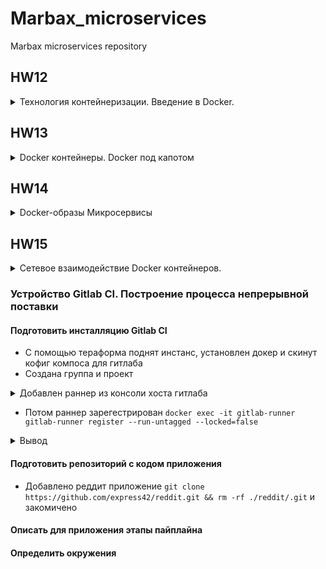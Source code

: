 # Marbax_microservices
Marbax microservices repository

## HW12
<details><summary>Технология контейнеризации. Введение в Docker.</summary><p>

#### Установлен докер ,по мануалу с офф сайта 
#### Исследованы команды и возможности докера (в спойлере)

<details><summary>Работа с Docker:</summary><p>

Для работы нужны права рута(наверное)
- ```docker version``` вывести версию клиента и сервера докера
- ```docker info``` вывести информацию о докере и хосте
- ```docker ps```  вывести информацию о запущенных контейнерах. ```docker ps -a``` инфа о всех контейнерах. ```docker images``` инфа о сохраненных контейнерах
- ```docker run -it ubuntu:16.04 /bin/bash ``` создать и запустить контейнер ,который после выхода останется запущенным(не остается), ключ ```--rm``` то контейнер не останется после выхода из него
- ```docker ps -a --format "table {{.ID}}\t{{.Image}}\t{{.CreatedAt}}\t{{.Names}}" ``` инфа о контейнерах с временем создания 
- ```docker start <container_id>``` запускает уже созданый (остановленный) контейнер
- ```docker atach <container_id>``` подсоединяет терминал к созданному контейнеру
- ```docker run -i``` = docker create + docker start + docker attach*
  - -i  – запускаетконтейнерв foreground режиме (docker attach) 
  - -d – запускаетконтейнерв background режиме
  - -t создает TTY 
  - docker run -it ubuntu:16.04 bash 
  - docker run -dt nginx:latest
- ```docker exec``` запускает новый процесс внутри контейнера
- ```docker commit <containet_id> <your_name>/<repo>``` создает image из контейнера, контейнер остается запущенным (наверное) ,можно делать из не запущенных контейнеров
- ```docker inspect <container_id>``` инфа об контейнере , точное описание параметров контенера 
- ```docker inspect <image_id>``` инфа об образе , описание того ,кто сделал когда и тд , количество уровней и базовая инфа о том что в нем 
- ```docker kill <container_id>``` убивает сразу 
- ```docker stop <container_id>``` останавливает и через 10 сек убивает
- ```docker system df``` отображает инфу о размере контейнеров
- ```docker rm <container_id>``` удаляет контейнер , ключ ```-f``` удаляет запущенный контейнер
- ```docker rmi <image_id>``` удаляет образ ,если от него не зависят запущенные контейнеры
- ```docker rm $(docker ps -a -q)``` удалить все контейнеры . ```docker rmi $(docker images -q)``` удалить все образы 

</p></details>

</p></details>

## HW13
<details><summary>Docker контейнеры. Docker под капотом</summary><p>

- Для gcloud выбран другой проект docker 
- Установлен docker-machine ```https://docs.docker.com/machine/install-machine/```

#### Создание docker host
- ```export GOOGLE_PROJECT=docker-231712``` - добавление проекта в переменную окружения для текущего сеанса
- ```docker-machine create --driver google --google-machine-image https://www.googleapis.com/compute/v1/projects/ubuntu-os-cloud/global/images/family/ubuntu-1604-lts --google-machine-type n1-standard-1 --google-zone europe-west1-b docker-host``` - создание виртуалки (экранировка перехода на новую строку не сработала чего то )
- Включен API ```https://console.developers.google.com/apis/api/compute.googleapis.com/overview?project=542682605071``` ( а может подождать просто нужно было)
- ```docker-machine ls``` - посмотреть docker-хосты
- ```eval $(docker-machine env docker-host)``` переключение на удаленный Docker-хост

#### Создание своего образа
- ```docker run --rm -ti tehbilly/htop``` - пид немспейсы изолированы 
- ```docker run --rm --pid host -ti tehbilly/htop``` - контейнер видит процессы хоста
- Создан Dockerfile в котором описано обновление кеша репозитория ,установка нужных пакетов ,скачиваетсяприложение с гита , копируются подготовленые файлы в контейнер ,установлены зависимости ,добавил старт сервиса при старте контейнера .
- Собран образ ```docker build -t reddit:latest .``` - точка в конце указывает путь до до Docker-контекста ,флаг -t задает тег для собраного образа
- ```docker run --name reddit -d --network=host reddit:latest``` - запустил контейнер на удаленном хосте
- ```gcloud compute firewall-rules create reddit-app --allow tcp:9292 --target-tags=docker-machine --description="Allow PUMA connections" --direction=INGRESS``` - создаем правило фаервола для открытия порта 

#### Работа с Docker Hub
- https://hub.docker.com/ зарегестрировался на DockerHub , ```docker login``` залогинился из докера
- ```docker tag reddit:latest <your-login>/<repo> ``` добавлен образ , ```docker push <your-login>/<repo>``` закинут в ДокерХаб
- Т.к. образ лежит теперь в ДокерХабе ,можно запустить его в любом месте ```docker run --name reddit -d -p 9292:9292 <your-login>/<repo>```
- ```docker run --name reddit -d -p 9292:9292 <your-login>/<repo>``` запустить в другом месте (скачается с хаба) с дэбагом (-d)


<details><summary>docker-machine :</summary><p>

 - docker-machine - встроенный в докер инструмент для создания хостов и установки на них docker engine. Имеет поддержку облаков и систем виртуализации   (Virtualbox, GCP и др.)
 -  Команда создания - ```docker-machine create <имя>```. Имен может быть много, переключение между ними через ```eval $(docker-machine env <имя>)```. Переключение на локальный докер - ```eval $(docker-machine env --unset)```. Удаление -```docker-machine rm <имя>```.
 - docker-machine создает хост для докер демона со указываемым образом в --googlemachine-image, в ДЗ используется ubuntu-16.04. Образы которые используются для построения докер контейнеров к этому никак не относятся.
 - Все докер команды, которые запускаются в той же консоли после eval ```$(docker-machine env <имя>)``` работают с удаленным докер демоном в GCP.

</p></details>

- ```docker logs reddit -f``` посмотреть логи контейнера
- ```docker exec -it reddit bash``` подключится к контейнеру ,в баше ```killall5 1``` убить основной процесс ,умрет и контейнер
- ```docker start reddit``` запустить остановленый контейнер по дэфолту(сразу останавливает почему то )
- ```docker stop reddit && docker rm reddit``` остановить и удалить контейнер
- ```docker run --name reddit --rm -it <your-login>/otus-reddit:1.0 bash ``` создать и запустить контейнер и подключиться к нему ,при выходе он остановится
- ```docker inspect <your-login>/<repo>``` рассмотреть образ 
- ```docker inspect <your-login>/<repo> -f '{{.ContainerConfig.Cmd}}' ``` посмотреть как запускается контейнер (исследовать конретный параметр )
- ```docker diff <container_name>``` посмотреть изменения в контейнере

### Задание с *
Не выполнено ,т.к. еще тянет три доп задания из прошлых дз ,которые тоже не сделаны

</p></details>


## HW14
<details><summary> Docker-образы Микросервисы</summary><p>


#### Научился описывать и собирать Docker-образы для сервисного приложения
- Используется Visual Code и встроеный форматер для Докер файлов
- Лучшие практики докера ```https://docs.docker.com/develop/develop-images/dockerfile_best-practices/```
- Скачан архив с приложением
- Описаны Докер файлы 
- Создал bridge-сеть для приложения с сетевивы алисасами (могут быть использованы ,как доменные имена) ```docker network create reddit```
- Пакеты альпайна ```https://pkgs.alpinelinux.org/packages``` 
- Создан volume ```docker create volume reddir_db``` и подключен к монге ```-v reddit_db:/data/db```
#### Научился оптимизировать работу с Docker-образами
- Образы уменьшены до 36-106 МБ с ~700
#### Запускал приложения на основе Docker-образов, оценены удобства запуска контейнеров при помощи docker run
- Контейнер для БД ```docker run -d --network=reddit --network-alias =post_db --network-alias=comment_db mongo:latest```
- Контейнер ```docker run -d --network=reddit --network-alias=post <hub_login>/rep```
- Крнтейнер ```docker run -d --network=reddit --network-alias=comment <hub_login>/rep```
- Контейнер ```docker run -d --network=reddit -p 9292:9292 <hub_login>/rep```
#### Разбил приложение на несколько компонентов
#### Запустил микросервисное приложение

</p></details>

## HW15
<details><summary> Сетевое взаимодействие Docker контейнеров.</summary><p>

#### Разобрался с работой сети в Docker
#### none 
- Контейнер без сетевого доступа наружу ```docker run -ti --rm --network none joffotron/docker-net-tools -c ifconfig```. joffotron/docker-net-tools контейнер с сетевыми тулзами. --network none запуск без внешней сети
- При многократном запуске контенейры не будут конфликтовать ,т.к. у каждого свой ИП неймспейс 
#### host 
- Контейнер в сетевом пространстве хоста ```docker run -ti --rm --network host joffotron/docker-net-tools -c ifconfig```  , вывод такой же как и в ```docker-machine ssh docker-host ifconfig``` 
- При многократном запуске ```docker run --network host -d nginx``` ,спустя несколько секунд старый контейнер будет остановлен , т.к. они используют один ИП неймспейс
#### bridge
- ```docker network create reddit --driver bridge``` создаем свой бридж и подымаем контейнеры с сервисами в нем , т.к. сервисы ссылаются друг на друга по днс именам ,прописаным в Докерфалах ,то в новой инсталяции нужно добавить алиасы
 - ```docker run -d --network=reddit --network-alias=post_db --network-alias=comment_db mongo:latest```
 - ```docker run -d --network=reddit --network-alias=post <your-login>/post:1.0```
 - ```docker run -d --network=reddit --network-alias=comment  <your-login>/comment:1.0```
 - ```docker run -d --network=reddit -p 9292:9292 <your-login>/ui:1.0```
```--name <name> (можнозадатьтолько 1 имя) --network-alias <alias-name> (можнозадатьмножествоалиасов)```
#### double bridge
- Создал две подсети ```docker network create back_net --subnet=10.0.2.0/24``` и ```docker network create front_net --subnet=10.0.1.0/24```
- ```docker run -d --network=front_net -p 9292:9292 --name ui  <your-login>/ui:1.0```
- ```docker run -d --network=back_net --name comment  <your-login>/comment:1.0```
- ```docker run -d --network=back_net --name post  <your-login>/post:1.0```
- ```docker run -d --network=back_net --name mongo_db --network-alias=post_db --network-alias=comment_db mongo:latest```
- При инициализации контейнера ,докер может подключить к нему только одну сеть ,```docker network connect <network> <container>``` подключение доп сетей.
- ```docker network connect front_net post``` и ```docker network connect front_net comment```

### Docker-compose 

#### Установить docker-compose на локальную машину
- Установлен из apt
- Для корректной работы ямля нужно добавить в имя пользователя в переменные окружения
#### Собрать образы приложения reddit с помощью docker-compose
- В директории с docker-compose файлом выполнить ```sudo docker-compose up -d``` для поднятия описаной инфраструктуры , если есть переменные окружения ,они будут искаться по дэфолту в ```.env``` файле
#### Запустить приложение reddit с помощью docker-compose
- Имя проекта генерится от расположения compose.yml можно поменять с помощью переменной окружения COMPOSE_PROJECT_NAME

</p></details>



### Устройство Gitlab CI. Построение процесса непрерывной поставки
#### Подготовить инсталляцию Gitlab CI
- С помощью тераформа поднят инстанс, установлен докер и скинут кофиг компоса для гитлаба
- Создана группа и проект
<details><summary>Добавлен раннер из консоли хоста гитлаба</summary><p>

docker run -d --name gitlab-runner --restart always -v /srv/gitlab-runner/config:/etc/gitlab-runner -v /var/run/docker.sock:/var/run/docker.sock gitlab/gitlab-runner:latest
</p></details>

- Потом раннер зарегестрирован ```docker exec -it gitlab-runner gitlab-runner register --run-untagged --locked=false```

<details><summary>Вывод</summary><p>

Runtime platform                                    arch=amd64 os=linux pid=12 revision=4745a6f3 version=11.8.0
Running in system-mode.                            
                              
Please enter the gitlab-ci coordinator URL (e.g. https://gitlab.com/):
http://35.198.143.87
Please enter the gitlab-ci token for this runner:
-YsdSsh14vVyFLkCFLe3
Please enter the gitlab-ci description for this runner:
[9c921c64a898]: my-runner
Please enter the gitlab-ci tags for this runner (comma separated):
linux,xenial,ubuntu,docker
Registering runner... succeeded                     runner=-YsdSsh1
Please enter the executor: docker+machine, kubernetes, docker, shell, ssh, virtualbox, docker-ssh, parallels, docker-ssh+machine:
docker
Please enter the default Docker image (e.g. ruby:2.1):
alpine:latest
Runner registered successfully. Feel free to start it, but if it's running already the config should be automatically reloaded!

</p></details>

#### Подготовить репозиторий с кодом приложения
- Добавлено реддит приложение ```git clone https://github.com/express42/reddit.git && rm -rf ./reddit/.git``` и закомичено
#### Описать для приложения этапы пайплайна
#### Определить окружения


